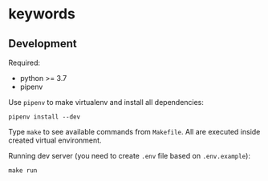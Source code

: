 
# keywords

## Development

Required:

- python >= 3.7
- pipenv

Use `pipenv` to make virtualenv and install all dependencies:

    pipenv install --dev

Type `make` to see available commands from `Makefile`. All are executed inside created virtual environment.

Running dev server (you need to create `.env` file based on `.env.example`):

    make run
